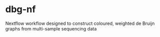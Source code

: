 # dbg-nf
Nextflow workflow designed to construct coloured, weighted de Bruijn graphs from multi-sample sequencing data 
